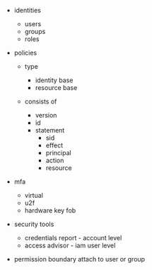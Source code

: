 - identities
    - users
    - groups
    - roles

- policies
    - type
        - identity base
        - resource base

    - consists of
        - version
        - id
        - statement
            - sid
            - effect
            - principal
            - action
            - resource

- mfa
    - virtual
    - u2f
    - hardware key fob

- security tools
    - credentials report - account level
    - access advisor - iam user level

- permission boundary attach to user or group
